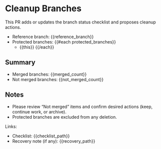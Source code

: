 # Cleanup Branches

This PR adds or updates the branch status checklist and proposes cleanup actions.

- Reference branch: {{reference_branch}}
- Protected branches:
{{#each protected_branches}}
  - {{this}}
{{/each}}

## Summary
- Merged branches: {{merged_count}}
- Not merged branches: {{not_merged_count}}

## Notes
- Please review “Not merged” items and confirm desired actions (keep, continue work, or archive).
- Protected branches are excluded from any deletion.

Links:
- Checklist: {{checklist_path}}
- Recovery note (if any): {{recovery_path}}